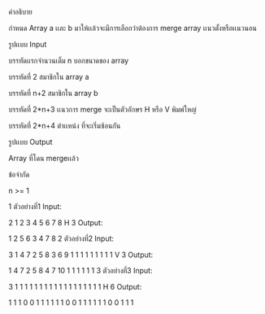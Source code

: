 คำอธิบาย

กำหนด Array a เเละ b มาให้เเล้วจะมีการเลือกว่าต้องการ merge array เเนวตั้งหรือเเนวนอน

รูปเเบบ Input

บรรทัดเเรกจำนวนเต็ม n บอกขนาดของ array

บรรทัดที่ 2 สมาชิกใน array a

บรรทัดที่ n+2 สมาชิกใน array b

บรรทัดที่ 2*n+3 เเนวการ merge จะเป็นตัวอักษร H หรือ V พิมพ์ใหญ่

บรรทัดที่ 2*n+4 ตำเเหน่ง ที่จะเริ่มซ้อนกัน

รูปเเบบ Output

Array ที่โดน mergeเเล้ว

ข้อจำกัด

n >= 1

1
ตัวอย่างที่1
Input:

2
1 2
3 4
5 6
7 8
H
3
Output:

1 2 5 6
3 4 7 8
2
ตัวอย่างที่2
Input:

3
1 4 7
2 5 8
3 6 9
1 1 1
1 1 1
1 1 1
V
3
Output:

1 4 7
2 5 8
4 7 10
1 1 1
1 1 1
3
ตัวอย่างที่3
Input:

3
1 1 1
1 1 1
1 1 1
1 1 1
1 1 1
1 1 1
H
6
Output:

1 1 1 0 0 1 1 1
1 1 1 0 0 1 1 1
1 1 1 0 0 1 1 1
